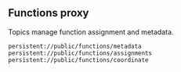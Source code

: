 #

## Functions proxy

Topics manage function assignment and metadata.
```
persistent://public/functions/metadata
persistent://public/functions/assignments
persistent://public/functions/coordinate
```

